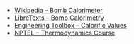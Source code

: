 - [Wikipedia – Bomb Calorimeter](https://en.wikipedia.org/wiki/Bomb_calorimeter)
- [LibreTexts – Bomb Calorimetry](https://chem.libretexts.org/.../Bomb_Calorimetry)
- [Engineering Toolbox – Calorific Values](https://www.engineeringtoolbox.com/fuels-higher-calorific-values-d_169.html)
- [NPTEL – Thermodynamics Course](https://nptel.ac.in/courses/103103030)
